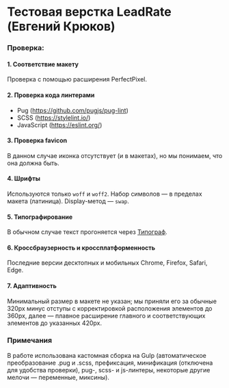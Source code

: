 # Тестовая верстка LeadRate (Евгений Крюков)
### Проверка:
#### 1. Соответствие макету
Проверка с помощью расширения PerfectPixel.
#### 2. Проверка кода линтерами
- Pug (https://github.com/pugjs/pug-lint)
- SCSS (https://stylelint.io/)
- JavaScript (https://eslint.org/)
#### 3. Проверка favicon
В данном случае иконка отсутствует (и в макетах), но мы понимаем, что она должна быть.
#### 4. Шрифты
Используются только `woff` и `woff2`. Набор символов — в пределах макета (латиница). Display-метод — `swap`.
#### 5. Типографирование
В обычном случае текст прогоняется через [Типограф](https://typograf.ru/).
#### 6. Кроссбраузерность и кроссплатформенность
Последние версии десктопных и мобильных Chrome, Firefox, Safari, Edge.
#### 7. Адаптивность
Минимальный размер в макете не указан; мы приняли его за обычные 320px минус отступы с корректировкой расположения элементов до 360px, далее — плавное расширение главного и соответствующих элементов до указанных 420px.
### Примечания
В работе использована кастомная сборка на Gulp (автоматическое преобразование .pug и .scss, префиксация, минификация (отключена для удобства проверки), pug-, scss- и js-линтеры, некоторые другие мелочи — переменные, миксины).
